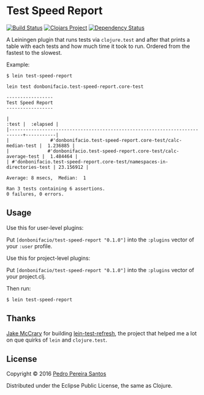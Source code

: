 # Test Speed Report

[![Build Status](https://travis-ci.org/donbonifacio/test-speed-report.svg?branch=master)](https://travis-ci.org/donbonifacio/test-speed-report) [![Clojars Project](https://img.shields.io/clojars/v/donbonifacio/test-speed-report.svg)](https://clojars.org/donbonifacio/test-speed-report) [![Dependency Status](https://www.versioneye.com/user/projects/575acb647757a00034dc51c8/badge.svg?style=flat)](https://www.versioneye.com/user/projects/575acb647757a00034dc51c8)

A Leiningen plugin that runs tests via `clojure.test` and after that prints
a table with each tests and how much time it took to run. Ordered from the
fastest to the slowest.

Example:

```
$ lein test-speed-report

lein test donbonifacio.test-speed-report.core-test

-----------------
Test Speed Report
-----------------

|                                                                     :test |  :elapsed |
|---------------------------------------------------------------------------+-----------|
|               #'donbonifacio.test-speed-report.core-test/calc-median-test |  1.236885 |
|              #'donbonifacio.test-speed-report.core-test/calc-average-test |  1.484464 |
| #'donbonifacio.test-speed-report.core-test/namespaces-in-directories-test | 23.156912 |

Average: 8 msecs,  Median:  1

Ran 3 tests containing 6 assertions.
0 failures, 0 errors.
````

## Usage

Use this for user-level plugins:

Put `[donbonifacio/test-speed-report "0.1.0"]` into the `:plugins` vector of your `:user`
profile.

Use this for project-level plugins:

Put `[donbonifacio/test-speed-report "0.1.0"]` into the `:plugins` vector of your project.clj.

Then run:

    $ lein test-speed-report

## Thanks

[Jake McCrary](https://twitter.com/jakemcc) for building [lein-test-refresh](https://github.com/jakemcc/lein-test-refresh),
the project that helped me a lot on que quirks of `lein` and `clojure.test`.

## License

Copyright © 2016 [Pedro Pereira Santos](https://twitter.com/donbonifacio)

Distributed under the Eclipse Public License, the same as Clojure.
